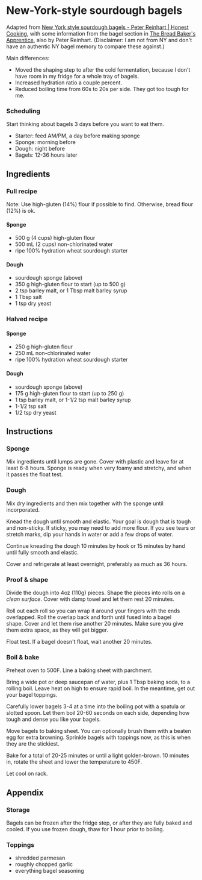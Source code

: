 # New-York-style sourdough bagels

Adapted from [New York style sourdough bagels - Peter Reinhart | Honest Cooking](http://honestcooking.com/peter-reinharts-new-york-style-bagels-wild-sourdough/), with some information from the bagel section in [The Bread Baker's Apprentice](https://www.amazon.com/Bread-Bakers-Apprentice-15th-Anniversary/dp/1607748657/), also by Peter Reinhart. (Disclaimer: I am not from NY and don't have an authentic NY bagel memory to compare these against.)

Main differences:
- Moved the shaping step to after the cold fermentation, because I don't have room in my fridge for a whole tray of bagels.
- Increased hydration ratio a couple percent.
- Reduced boiling time from 60s to 20s per side. They got too tough for me.

### Scheduling

Start thinking about bagels 3 days before you want to eat them.

- Starter: feed AM/PM, a day before making sponge
- Sponge: morning before
- Dough: night before
- Bagels: 12-36 hours later

## Ingredients

### Full recipe

Note: Use high-gluten (14%) flour if possible to find. Otherwise, bread flour (12%) is ok.

#### Sponge
- 500 g (4 cups) high-gluten flour
- 500 mL (2 cups) non-chlorinated water
- ripe 100% hydration wheat sourdough starter

#### Dough
- sourdough sponge (above)
- 350 g high-gluten flour to start (up to 500 g)
- 2 tsp barley malt, or 1 Tbsp malt barley syrup
- 1 Tbsp salt
- 1 tsp dry yeast

### Halved recipe

#### Sponge
- 250 g high-gluten flour
- 250 mL non-chlorinated water
- ripe 100% hydration wheat sourdough starter

#### Dough
- sourdough sponge (above)
- 175 g high-gluten flour to start (up to 250 g)
- 1 tsp barley malt, or 1-1/2 tsp malt barley syrup
- 1-1/2 tsp salt
- 1/2 tsp dry yeast

## Instructions

### Sponge

Mix ingredients until lumps are gone. Cover with plastic and leave for at least 6-8 hours. Sponge is ready when very foamy and stretchy, and when it passes the float test.

### Dough

Mix dry ingredients and then mix together with the sponge until incorporated.

Knead the dough until smooth and elastic. Your goal is dough that is tough and non-sticky. If sticky, you may need to add more flour. If you see tears or stretch marks, dip your hands in water or add a few drops of water.

Continue kneading the dough 10 minutes by hook or 15 minutes by hand until fully smooth and elastic.

Cover and refrigerate at least overnight, preferably as much as 36 hours.

### Proof & shape

Divide the dough into 4oz (110g) pieces. Shape the pieces into rolls on a *clean surface*. Cover with damp towel and let them rest 20 minutes.

Roll out each roll so you can wrap it around your fingers with the ends overlapped. Roll the overlap back and forth until fused into a bagel shape. Cover and let them rise another 20 minutes. Make sure you give them extra space, as they will get bigger.

Float test. If a bagel doesn't float, wait another 20 minutes.

### Boil & bake

Preheat oven to 500F. Line a baking sheet with parchment.

Bring a wide pot or deep saucepan of water, plus 1 Tbsp baking soda, to a rolling boil. Leave heat on high to ensure rapid boil. In the meantime, get out your bagel toppings.

Carefully lower bagels 3-4 at a time into the boiling pot with a spatula or slotted spoon. Let them boil 20-60 seconds on each side, depending how tough and dense you like your bagels.

Move bagels to baking sheet. You can optionally brush them with a beaten egg for extra browning. Sprinkle bagels with toppings now, as this is when they are the stickiest.

Bake for a total of 20-25 minutes or until a light golden-brown. 10 minutes in, rotate the sheet and lower the temperature to 450F.

Let cool on rack.

## Appendix

### Storage

Bagels can be frozen after the fridge step, or after they are fully baked and cooled. If you use frozen dough, thaw for 1 hour prior to boiling.

### Toppings
- shredded parmesan
- roughly chopped garlic
- everything bagel seasoning
